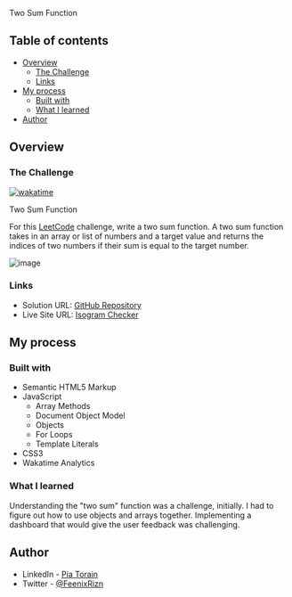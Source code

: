 Two Sum Function

## Table of contents

- [Overview](#overview)
  - [The Challenge](#the-challenge)
  - [Links](#links)
- [My process](#my-process)
  - [Built with](#built-with)
  - [What I learned](#what-i-learned)
- [Author](#author)

## Overview

### The Challenge

[![wakatime](https://wakatime.com/badge/github/Pia007/TwoSums.svg)](https://wakatime.com/badge/github/Pia007/TwoSums)

Two Sum Function

For this [LeetCode](https://leetcode.com/problems/two-sum/) challenge, write a two sum function. A two sum function takes in an array or list of numbers and a target value and returns the indices of two numbers if their sum is equal to the target number. 

![image](https://user-images.githubusercontent.com/66088725/132406853-0c13d47c-a99b-4ca8-afa9-229facfccd61.png)


### Links

- Solution URL: [GitHub Repository](https://github.com/Pia007/Isogram)
- Live Site URL: [Isogram Checker](https://pia007.github.io/Isogram/)

## My process

### Built with

- Semantic HTML5 Markup
- JavaScript
  - Array Methods
  - Document Object Model
  - Objects
  - For Loops
  - Template Literals
- CSS3
- Wakatime Analytics


### What I learned

Understanding the "two sum" function was a challenge, initially. I had to figure out how to use objects and arrays together. Implementing a dashboard that would give the user feedback was challenging. 


## Author

- LinkedIn - [Pia Torain](https://www.linkedin.com/in/pia-torain-dev)
- Twitter - [@FeenixRizn](https://www.twitter.com/)
